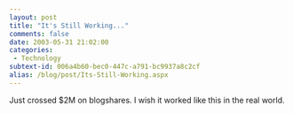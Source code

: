 ```yaml
---
layout: post
title: "It's Still Working..."
comments: false
date: 2003-05-31 21:02:00
categories:
 - Technology
subtext-id: 006a4b60-bec0-447c-a791-bc9937a8c2cf
alias: /blog/post/Its-Still-Working.aspx
---
```



Just crossed $2M on blogshares. I wish it worked like this in the real world.
